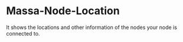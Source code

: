 # Massa-Node-Location
It shows the locations and other information of the nodes your node is connected to.
